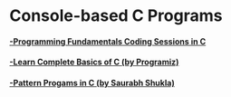 # Console-based C Programs

#### [-Programming Fundamentals Coding Sessions in C](https://github.com/HypertextAssassin0273/Programming_Fundamentals_in_C)
#### [-Learn Complete Basics of C (by Programiz)](https://www.programiz.com/c-programming)
#### [-Pattern Progams in C (by Saurabh Shukla)](https://www.youtube.com/playlist?list=PL7ersPsTyYt2prN058WfA_j3ElgwD1bht)
